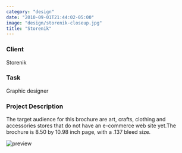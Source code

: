 ```yaml
---
category: "design"
date: "2010-09-01T21:44:02-05:00"
image: "design/storenik-closeup.jpg"
title: "Storenik"
---
```


### Client

Storenik

### Task

Graphic designer

### Project Description

The target audience for this brochure are art, crafts, clothing and accessories stores that do not have an e-commerce web site yet.The brochure is 8.50 by 10.98 inch page, with a .137 bleed size.

![preview](design/storenik-hand.jpg)
